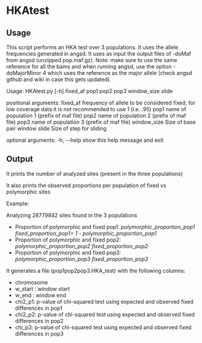 # HKAtest

## Usage
This script performs an HKA test over 3 populations. It uses the allele frequencies generated in angsd. It uses as input the output files of -doMaf from angsd (unzipped pop.maf.gz). 
Note: make sure to use the same reference for all the bams and when running angsd, use the option -doMajorMinor 4 which uses the reference as the major allele (check angsd github and wiki in case this gets updated).

Usage: HKAtest.py [-h] fixed_af pop1 pop2 pop3 window_size slide

positional arguments:
  fixed_af     frequency of allele to be considered fixed, for low coverage data it is not recommended to use 1 (i.e. .95)
  pop1         name of population 1 (prefix of maf file)
  pop2         name of population 2 (prefix of maf file)
  pop3         name of population 3 (prefix of maf file)
  window_size  Size of base pair window
  slide        Size of step for sliding

optional arguments:
  -h, --help   show this help message and exit


## Output 
It prints the number of analyzed sites (present in the three populations)

It also prints the observed proportions per population of fixed vs polymorphic sites

Example:

Analyzing 28779842 sites found in the 3 populations

- Proportion of polymorphic and fixed pop1: *polymorphic_proportion_pop1 fixed_proportion_pop1= 1 - polymorphic_proportion_pop1*
- Proportion of polymorphic and fixed pop2: *polymorphic_proportion_pop2 fixed_proportion_pop2*
- Proportion of polymorphic and fixed pop3: *polymorphic_proportion_pop3 fixed_proportion_pop3*

It generates a file (pop1pop2pop3.HKA_test) with the following columns:
  - chromosome
  - w_start	: window start
  - w_end : window end
  - chi2_p1: p-value of chi-squared test using expected and observed fixed differences in pop1
  - chi2_p2:  p-value of chi-squared test using expected and observed fixed differences in pop2
  - chi_p3: p-value of chi-squared test using expected and observed fixed differences in pop3
